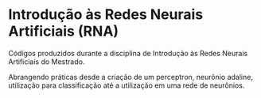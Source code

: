 # Introdução às Redes Neurais Artificiais (RNA)

Códigos produzidos durante a disciplina de Introdução às Redes Neurais Artificiais do Mestrado.

Abrangendo práticas desde a criação de um perceptron, neurônio adaline, utilização para classificação até a utilização em uma rede de neurônios.
